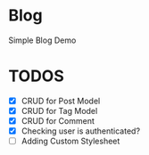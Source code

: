 # Blog
  Simple Blog Demo

# TODOS
- [x] CRUD for Post Model
- [x] CRUD for Tag Model
- [x] CRUD for Comment
- [x] Checking user is authenticated?
- [ ] Adding Custom Stylesheet
